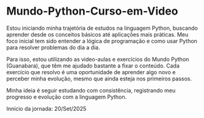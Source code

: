 # Mundo-Python-Curso-em-Video
  Estou iniciando minha trajetória de estudos na linguagem Python, buscando aprender desde os conceitos básicos até aplicações mais práticas. Meu foco inicial tem sido entender a lógica de programação e como usar Python para resolver problemas do dia a dia.

  Para isso, estou utilizando as video-aulas e exercícios do Mundo Python (Guanabara), que têm me ajudado bastante a fixar o conteúdo. Cada exercício que resolvo é uma oportunidade de aprender algo novo e perceber minha evolução, mesmo que ainda esteja nos primeiros passos.

  Minha ideia é seguir estudando com consistência, registrando meu progresso e evolução com a linguagem Python.


Innício da jornada: 20/Set/2025
